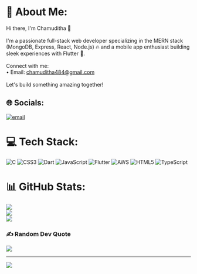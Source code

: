 # 💫 About Me:
Hi there, I'm Chamuditha 👋<br><br>I'm a passionate full-stack web developer specializing in the MERN stack (MongoDB, Express, React, Node.js) 🔥 and a mobile app enthusiast building sleek experiences with Flutter 📱.<br><br>Connect with me:<br>• Email: chamuditha484@gmail.com<br><br>Let's build something amazing together!<br>


## 🌐 Socials:
[![email](https://img.shields.io/badge/Email-D14836?logo=gmail&logoColor=white)](mailto:chamuditha484@gmail.com) 

# 💻 Tech Stack:
![C](https://img.shields.io/badge/c-%2300599C.svg?style=for-the-badge&logo=c&logoColor=white) ![CSS3](https://img.shields.io/badge/css3-%231572B6.svg?style=for-the-badge&logo=css3&logoColor=white) ![Dart](https://img.shields.io/badge/dart-%230175C2.svg?style=for-the-badge&logo=dart&logoColor=white) ![JavaScript](https://img.shields.io/badge/javascript-%23323330.svg?style=for-the-badge&logo=javascript&logoColor=%23F7DF1E) ![Flutter](https://img.shields.io/badge/Flutter-%2302569B.svg?style=for-the-badge&logo=Flutter&logoColor=white) ![AWS](https://img.shields.io/badge/AWS-%23FF9900.svg?style=for-the-badge&logo=amazon-aws&logoColor=white) ![HTML5](https://img.shields.io/badge/html5-%23E34F26.svg?style=for-the-badge&logo=html5&logoColor=white) ![TypeScript](https://img.shields.io/badge/typescript-%23007ACC.svg?style=for-the-badge&logo=typescript&logoColor=white)
# 📊 GitHub Stats:
![](https://github-readme-stats.vercel.app/api?username=specksdude&theme=dark&hide_border=false&include_all_commits=false&count_private=false)<br/>
![](https://nirzak-streak-stats.vercel.app/?user=specksdude&theme=dark&hide_border=false)<br/>
![](https://github-readme-stats.vercel.app/api/top-langs/?username=specksdude&theme=dark&hide_border=false&include_all_commits=false&count_private=false&layout=compact)

### ✍️ Random Dev Quote
![](https://quotes-github-readme.vercel.app/api?type=horizontal&theme=radical)

---
[![](https://visitcount.itsvg.in/api?id=specksdude&icon=0&color=0)](https://visitcount.itsvg.in)

<!-- Proudly created with GPRM ( https://gprm.itsvg.in ) -->
